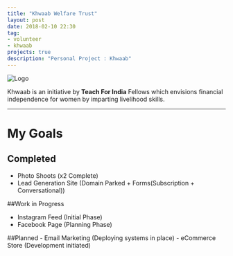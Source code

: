 ```yaml
---
title: "Khwaab Welfare Trust"
layout: post
date: 2018-02-10 22:30
tag:
- volunteer
- khwaab
projects: true
description: "Personal Project : Khwaab"
---
```


![Logo](.../assets/images/projects/khwaab.png)

Khwaab is an initiative by **Teach For India** Fellows which envisions financial independence for women by imparting livelihood skills.

---
# My Goals

## Completed
- Photo Shoots (x2 Complete)
- Lead Generation Site (Domain Parked + Forms(Subscription + Conversational))

##Work in Progress
- Instagram Feed (Initial Phase)
- Facebook Page (Planning Phase)

<div class="spoiler">
##Planned
- Email Marketing (Deploying systems in place)
- eCommerce Store (Development initiated)
</div>

